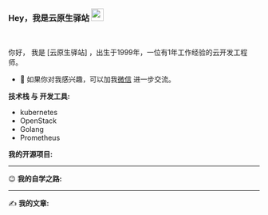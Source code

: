 ### Hey，我是云原生驿站 <img src="https://media.giphy.com/media/hvRJCLFzcasrR4ia7z/giphy.gif" width="25px">

<br />

你好， 我是 [云原生驿站] ，出生于1999年，一位有1年工作经验的云开发工程师。



- 💬 如果你对我感兴趣，可以加我[微信](http://r76e4upjz.hn-bkt.clouddn.com/WechatIMG747.jpeg) 进一步交流。

**技术栈 与 开发工具:**

- kubernetes
- OpenStack
- Golang
- Prometheus

**我的开源项目:**



----------

😉 **我的自学之路:**


----------

✍️ **我的文章:**




 

